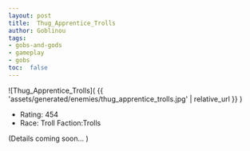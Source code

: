 ```yaml
---
layout: post
title:  Thug_Apprentice_Trolls
author: Goblinou
tags:
- gobs-and-gods
- gameplay
- gobs
toc:  false
---
```


![Thug_Apprentice_Trolls]( {{ 'assets/generated/enemies/thug_apprentice_trolls.jpg' | relative_url }} )
- Rating: 454
- Race: Troll  Faction:Trolls

(Details coming soon... )